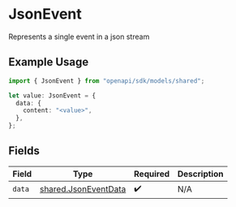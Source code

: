 # JsonEvent

Represents a single event in a json stream

## Example Usage

```typescript
import { JsonEvent } from "openapi/sdk/models/shared";

let value: JsonEvent = {
  data: {
    content: "<value>",
  },
};
```

## Fields

| Field                                                               | Type                                                                | Required                                                            | Description                                                         |
| ------------------------------------------------------------------- | ------------------------------------------------------------------- | ------------------------------------------------------------------- | ------------------------------------------------------------------- |
| `data`                                                              | [shared.JsonEventData](../../../sdk/models/shared/jsoneventdata.md) | :heavy_check_mark:                                                  | N/A                                                                 |